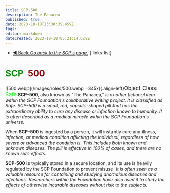 ```yaml
---
title: SCP-500
description: The Panacea
published: true
date: 2023-10-18T13:38:39.459Z
tags: 
editor: markdown
dateCreated: 2023-10-18T05:21:14.628Z
---
```


- [:arrow_backward: Back *Go back to the SCP's page.*](/en/game/scps#scps)
{.links-list}
# <font color="#108f10">SCP</font><font color="white">-</font><font color="#920714">500</font>
![500.webp](/images/roles/500.webp =345x){.align-left}<big>Object Class</big>: <font color="#04f504"><big>Safe</big></font>
**SCP-500**, also known as "The Panacea," *is another fictional item within the SCP Foundation's collaborative writing project. It is classified as Safe. SCP-500 is a small, red, capsule-shaped pill that has the extraordinary ability to cure any disease or infection known to humanity. It is often described as a medical miracle within the SCP Foundation's universe.*

When **SCP-500** is ingested by a person, it will instantly cure any illness, *infection, or medical condition afflicting the individual, regardless of how severe or advanced the condition is. This includes both known and unknown diseases. The pill is effective in 100% of cases, and there are no known side effects.*

**SCP-500** is typically stored in a secure location, and its use is heavily regulated by the SCP Foundation to prevent misuse. *It is often seen as a valuable resource for containing and studying anomalous diseases and infections. Researchers within the Foundation have also used it to study the effects of otherwise incurable diseases without risk to the subjects.*




